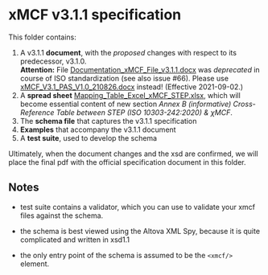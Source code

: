 # xMCF v3.1.1 specification

This folder contains:

1. A v3.1.1 **document**, with the *proposed* changes with respect to its predecessor, v3.1.0.  
   __Attention:__ File 
   [Documentation_xMCF_File_v3.1.1.docx](Documentation_xMCF_File_v3.1.1.docx) 
   was _deprecated_ in course of ISO standardization (see also issue #66). 
   Please use [xMCF_V3.1_PAS_V1.0_210826.docx](xMCF_V3.1_PAS_V1.0_210826.docx) instead! 
   (Effective 2021-09-02.)
0. A **spread sheet** [Mapping_Table_Excel_xMCF_STEP.xlsx](Mapping_Table_Excel_xMCF_STEP.xlsx), 
   which will become essential content of new section
   _Annex B (informative)  Cross-Reference Table between STEP (ISO 10303-242:2020) & &chi;MCF_.
2. The **schema file** that captures the v3.1.1 specification 
3. **Examples** that accompany the v3.1.1 document
4. A **test suite**, used to develop the schema

Ultimately, when the document changes and the xsd are confirmed, we will place the final pdf with the official specification document in this folder.

## Notes

* test suite contains a validator, which you can use to validate your xmcf files against the schema.

* the schema is best viewed using the Altova XML Spy, because it is quite complicated and written in xsd1.1

* the only entry point of the schema is assumed to be the `<xmcf/>` element.
